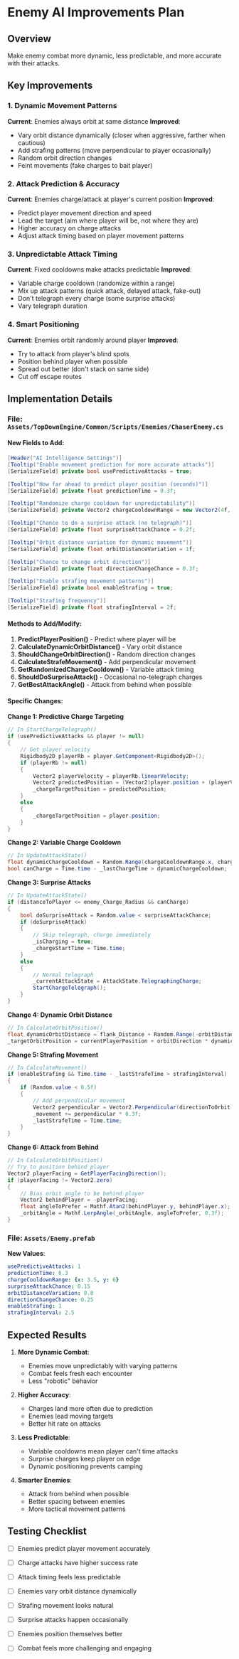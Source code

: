 # Enemy AI Improvements Plan

## Overview
Make enemy combat more dynamic, less predictable, and more accurate with their attacks.

## Key Improvements

### 1. Dynamic Movement Patterns
**Current**: Enemies always orbit at same distance
**Improved**: 
- Vary orbit distance dynamically (closer when aggressive, farther when cautious)
- Add strafing patterns (move perpendicular to player occasionally)
- Random orbit direction changes
- Feint movements (fake charges to bait player)

### 2. Attack Prediction & Accuracy
**Current**: Enemies charge/attack at player's current position
**Improved**:
- Predict player movement direction and speed
- Lead the target (aim where player will be, not where they are)
- Higher accuracy on charge attacks
- Adjust attack timing based on player movement patterns

### 3. Unpredictable Attack Timing
**Current**: Fixed cooldowns make attacks predictable
**Improved**:
- Variable charge cooldown (randomize within a range)
- Mix up attack patterns (quick attack, delayed attack, fake-out)
- Don't telegraph every charge (some surprise attacks)
- Vary telegraph duration

### 4. Smart Positioning
**Current**: Enemies orbit randomly around player
**Improved**:
- Try to attack from player's blind spots
- Position behind player when possible
- Spread out better (don't stack on same side)
- Cut off escape routes

## Implementation Details

### File: `Assets/TopDownEngine/Common/Scripts/Enemies/ChaserEnemy.cs`

#### New Fields to Add:
```csharp
[Header("AI Intelligence Settings")]
[Tooltip("Enable movement prediction for more accurate attacks")]
[SerializeField] private bool usePredictiveAttacks = true;

[Tooltip("How far ahead to predict player position (seconds)")]
[SerializeField] private float predictionTime = 0.3f;

[Tooltip("Randomize charge cooldown for unpredictability")]
[SerializeField] private Vector2 chargeCooldownRange = new Vector2(4f, 6f);

[Tooltip("Chance to do a surprise attack (no telegraph)")]
[SerializeField] private float surpriseAttackChance = 0.2f;

[Tooltip("Orbit distance variation for dynamic movement")]
[SerializeField] private float orbitDistanceVariation = 1f;

[Tooltip("Chance to change orbit direction")]
[SerializeField] private float directionChangeChance = 0.3f;

[Tooltip("Enable strafing movement patterns")]
[SerializeField] private bool enableStrafing = true;

[Tooltip("Strafing frequency")]
[SerializeField] private float strafingInterval = 2f;
```

#### Methods to Add/Modify:

1. **PredictPlayerPosition()** - Predict where player will be
2. **CalculateDynamicOrbitDistance()** - Vary orbit distance
3. **ShouldChangeOrbitDirection()** - Random direction changes
4. **CalculateStrafeMovement()** - Add perpendicular movement
5. **GetRandomizedChargeCooldown()** - Variable attack timing
6. **ShouldDoSurpriseAttack()** - Occasional no-telegraph charges
7. **GetBestAttackAngle()** - Attack from behind when possible

#### Specific Changes:

**Change 1: Predictive Charge Targeting**
```csharp
// In StartChargeTelegraph()
if (usePredictiveAttacks && player != null)
{
    // Get player velocity
    Rigidbody2D playerRb = player.GetComponent<Rigidbody2D>();
    if (playerRb != null)
    {
        Vector2 playerVelocity = playerRb.linearVelocity;
        Vector2 predictedPosition = (Vector2)player.position + (playerVelocity * predictionTime);
        _chargeTargetPosition = predictedPosition;
    }
    else
    {
        _chargeTargetPosition = player.position;
    }
}
```

**Change 2: Variable Charge Cooldown**
```csharp
// In UpdateAttackState()
float dynamicChargeCooldown = Random.Range(chargeCooldownRange.x, chargeCooldownRange.y);
bool canCharge = Time.time - _lastChargeTime > dynamicChargeCooldown;
```

**Change 3: Surprise Attacks**
```csharp
// In UpdateAttackState()
if (distanceToPlayer <= enemy_Charge_Radius && canCharge)
{
    bool doSurpriseAttack = Random.value < surpriseAttackChance;
    if (doSurpriseAttack)
    {
        // Skip telegraph, charge immediately
        _isCharging = true;
        _chargeStartTime = Time.time;
    }
    else
    {
        // Normal telegraph
        _currentAttackState = AttackState.TelegraphingCharge;
        StartChargeTelegraph();
    }
}
```

**Change 4: Dynamic Orbit Distance**
```csharp
// In CalculateOrbitPosition()
float dynamicOrbitDistance = flank_Distance + Random.Range(-orbitDistanceVariation, orbitDistanceVariation);
_targetOrbitPosition = currentPlayerPosition + orbitDirection * dynamicOrbitDistance + randomOffset;
```

**Change 5: Strafing Movement**
```csharp
// In CalculateMovement()
if (enableStrafing && Time.time - _lastStrafeTime > strafingInterval)
{
    if (Random.value < 0.5f)
    {
        // Add perpendicular movement
        Vector2 perpendicular = Vector2.Perpendicular(directionToOrbit);
        _movement += perpendicular * 0.3f;
        _lastStrafeTime = Time.time;
    }
}
```

**Change 6: Attack from Behind**
```csharp
// In CalculateOrbitPosition()
// Try to position behind player
Vector2 playerFacing = GetPlayerFacingDirection();
if (playerFacing != Vector2.zero)
{
    // Bias orbit angle to be behind player
    Vector2 behindPlayer = -playerFacing;
    float angleToPrefer = Mathf.Atan2(behindPlayer.y, behindPlayer.x);
    _orbitAngle = Mathf.LerpAngle(_orbitAngle, angleToPrefer, 0.3f);
}
```

### File: `Assets/Enemy.prefab`

**New Values**:
```yaml
usePredictiveAttacks: 1
predictionTime: 0.3
chargeCooldownRange: {x: 3.5, y: 6}
surpriseAttackChance: 0.15
orbitDistanceVariation: 0.8
directionChangeChance: 0.25
enableStrafing: 1
strafingInterval: 2.5
```

## Expected Results

1. **More Dynamic Combat**:
   - Enemies move unpredictably with varying patterns
   - Combat feels fresh each encounter
   - Less "robotic" behavior

2. **Higher Accuracy**:
   - Charges land more often due to prediction
   - Enemies lead moving targets
   - Better hit rate on attacks

3. **Less Predictable**:
   - Variable cooldowns mean player can't time attacks
   - Surprise charges keep player on edge
   - Dynamic positioning prevents camping

4. **Smarter Enemies**:
   - Attack from behind when possible
   - Better spacing between enemies
   - More tactical movement patterns

## Testing Checklist

- [ ] Enemies predict player movement accurately
- [ ] Charge attacks have higher success rate
- [ ] Attack timing feels less predictable
- [ ] Enemies vary orbit distance dynamically
- [ ] Strafing movement looks natural
- [ ] Surprise attacks happen occasionally
- [ ] Enemies position themselves better
- [ ] Combat feels more challenging and engaging


